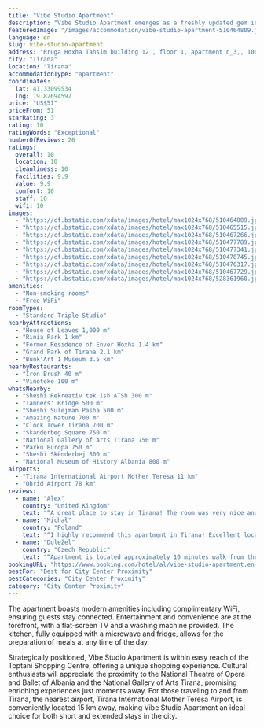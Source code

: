 ```yaml
---
title: "Vibe Studio Apartment"
description: "Vibe Studio Apartment emerges as a freshly updated gem in the heart of Tirana, a stone's throw from the city's vibrant Skanderbeg Square, the historical Former Residence of Enver Hoxha, and the quaint Tanners' Bridge."
featuredImage: "/images/accommodation/vibe-studio-apartment-510464809.jpg"
language: en
slug: vibe-studio-apartment
address: "Rruga Hoxha Tahsim building 12 , floor 1, apartment n_3,, 1001 Tirana, Albania"
city: "Tirana"
location: "Tirana"
accommodationType: "apartment"
coordinates:
  lat: 41.33099534
  lng: 19.82694597
price: "US$51"
priceFrom: 51
starRating: 3
rating: 10
ratingWords: "Exceptional"
numberOfReviews: 26
ratings:
  overall: 10
  location: 10
  cleanliness: 10
  facilities: 9.9
  value: 9.9
  comfort: 10
  staff: 10
  wifi: 10
images:
  - "https://cf.bstatic.com/xdata/images/hotel/max1024x768/510464809.jpg?k=bf537fa4ef7e0c6b4b45c0f97556dcece7f3e88aa5dfca95cd7a6e27ce2de24c&o=&hp=1"
  - "https://cf.bstatic.com/xdata/images/hotel/max1024x768/510465515.jpg?k=8cee04e8882e0acf849271f8851dcc9046734361ecf07da6355ab2b8d54d17e7&o=&hp=1"
  - "https://cf.bstatic.com/xdata/images/hotel/max1024x768/510467266.jpg?k=85c401b7e7b71a59b4a0eb5e9346b974e328cbf18099db9cc08f9d2d088706f2&o=&hp=1"
  - "https://cf.bstatic.com/xdata/images/hotel/max1024x768/510477789.jpg?k=637df9e24d00e8d271afa1e3ae8cfad86e14b0d36c517e0d7fffc5041c02ce1f&o=&hp=1"
  - "https://cf.bstatic.com/xdata/images/hotel/max1024x768/510477341.jpg?k=6a2f556908934b42c3946896919e19aae2a65a6246926d7b80ef0520eb19de23&o=&hp=1"
  - "https://cf.bstatic.com/xdata/images/hotel/max1024x768/510478745.jpg?k=bacbbe98d6795315c93d2ee3c030a1688cc6132311a5d7c1e8e9be8a2a7c205f&o=&hp=1"
  - "https://cf.bstatic.com/xdata/images/hotel/max1024x768/510476317.jpg?k=12d4614f4aab162ad8532ddb440c9dc68895d6183bb23e47647a592e3dcfef5a&o=&hp=1"
  - "https://cf.bstatic.com/xdata/images/hotel/max1024x768/510467729.jpg?k=5e532fa25efe15851154dc9004fff0b92b3bf327c77a0de970092feca4ca27f5&o=&hp=1"
  - "https://cf.bstatic.com/xdata/images/hotel/max1024x768/528361960.jpg?k=63693f7cf1f5b5dca7a709da6cf3ab43cfc87176612c92abbbb6472128230c62&o=&hp=1"
amenities:
  - "Non-smoking rooms"
  - "Free WiFi"
roomTypes:
  - "Standard Triple Studio"
nearbyAttractions:
  - "House of Leaves 1,000 m"
  - "Rinia Park 1 km"
  - "Former Residence of Enver Hoxha 1.4 km"
  - "Grand Park of Tirana 2.1 km"
  - "Bunk'Art 1 Museum 3.5 km"
nearbyRestaurants:
  - "Iron Brush 40 m"
  - "Vinoteke 100 m"
whatsNearby:
  - "Sheshi Rekreativ tek ish ATSh 300 m"
  - "Tanners' Bridge 500 m"
  - "Sheshi Sulejman Pasha 500 m"
  - "Amazing Nature 700 m"
  - "Clock Tower Tirana 700 m"
  - "Skanderbeg Square 750 m"
  - "National Gallery of Arts Tirana 750 m"
  - "Parku Europa 750 m"
  - "Sheshi Skënderbej 800 m"
  - "National Museum of History Albania 800 m"
airports:
  - "Tirana International Airport Mother Teresa 11 km"
  - "Ohrid Airport 78 km"
reviews:
  - name: "Alex"
    country: "United Kingdom"
    text: "“A great place to stay in Tirana! The room was very nice and cosy, I liked the wood and the plants, it made me feel like home. The location is great and the host was very friendly and gave great recommendations for places to visit. I will...”"
  - name: "Michał"
    country: "Poland"
    text: "“I highly recommend this apartment in Tirana! Excellent location, cleanliness, and comfort made my stay fantastic. The apartment is beautiful, and the host is very kind and helpful.”"
  - name: "Doležel"
    country: "Czech Republic"
    text: "“Apartment is located approximately 10 minutes walk from the centre. Everything was great, the location, cleanliness, beautiful furniture. Really enjoyed our stay there! The owners are super friendly and they'll also give you some tips what to see...”"
bookingURL: "https://www.booking.com/hotel/al/vibe-studio-apartment.en-gb.html?aid=8035640"
bestFor: "Best for City Center Proximity"
bestCategories: "City Center Proximity"
category: "City Center Proximity"
---
```


The apartment boasts modern amenities including complimentary WiFi, ensuring guests stay connected. Entertainment and convenience are at the forefront, with a flat-screen TV and a washing machine provided. The kitchen, fully equipped with a microwave and fridge, allows for the preparation of meals at any time of the day.

Strategically positioned, Vibe Studio Apartment is within easy reach of the Toptani Shopping Centre, offering a unique shopping experience. Cultural enthusiasts will appreciate the proximity to the National Theatre of Opera and Ballet of Albania and the National Gallery of Arts Tirana, promising enriching experiences just moments away. For those traveling to and from Tirana, the nearest airport, Tirana International Mother Teresa Airport, is conveniently located 15 km away, making Vibe Studio Apartment an ideal choice for both short and extended stays in the city.